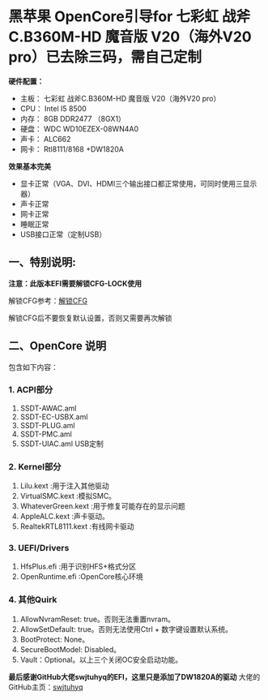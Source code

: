 # 黑苹果 OpenCore引导for 七彩虹 战斧C.B360M-HD 魔音版 V20（海外V20 pro）已去除三码，需自己定制

**硬件配置：**

- 主板： 七彩虹 战斧C.B360M-HD 魔音版 V20（海外V20 pro）
- CPU： Intel I5 8500
- 内存： 8GB DDR2477 （8GX1）
- 硬盘： WDC WD10EZEX-08WN4A0
- 声卡： ALC662
- 网卡： Rtl8111/8168 +DW1820A


**效果基本完美**

- 显卡正常（VGA、DVI、HDMI三个输出接口都正常使用，可同时使用三显示器）
- 声卡正常
- 网卡正常
- 睡眠正常
- USB接口正常（定制USB）


## 一、特别说明:

**注意：此版本EFI需要解锁CFG-LOCK使用** 

解锁CFG参考：[解锁CFG](https://www.zdynb.cn/2020/jie-suo-cfg-lock.html)

解锁CFG后不要恢复默认设置，否则又需要再次解锁


## 二、OpenCore 说明

包含如下内容：

### 1. ACPI部分
1. SSDT-AWAC.aml
2. SSDT-EC-USBX.aml
3. SSDT-PLUG.aml
4. SSDT-PMC.aml
5. SSDT-UIAC.aml USB定制

### 2. Kernel部分

1. Lilu.kext :用于注入其他驱动
2. VirtualSMC.kext :模拟SMC。
3. WhateverGreen.kext :用于修复可能存在的显示问题
4. AppleALC.kext :声卡驱动。
5. RealtekRTL8111.kext :有线网卡驱动

### 3. UEFI/Drivers

1. HfsPlus.efi :用于识别HFS+格式分区
2. OpenRuntime.efi :OpenCore核心环境

### 4. 其他Quirk

1. AllowNvramReset: true。否则无法重置nvram。
2. AllowSetDefault: true。否则无法使用Ctrl + 数字键设置默认系统。
3. BootProtect: None。
4. SecureBootModel: Disabled。
5. Vault：Optional。以上三个关闭OC安全启动功能。

**最后感谢GitHub大佬swjtuhyq的EFI，这里只是添加了DW1820A的驱动**
大佬的GitHub主页：[swjtuhyq](https://github.com/swjtuhyq/colorful-b360m-efi)
